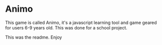 # Animo

This game is called Animo, it's a javascript learning tool and game geared for users 6-9 years old. 
This was done for a school project. 


This was the readme. Enjoy
